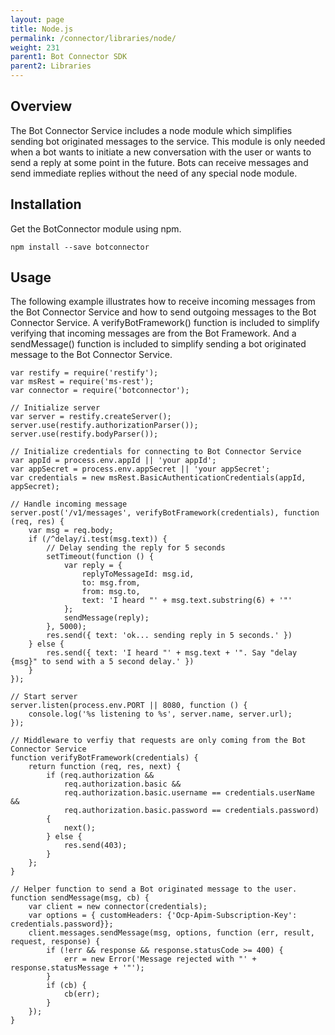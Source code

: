 ```yaml
---
layout: page
title: Node.js
permalink: /connector/libraries/node/
weight: 231
parent1: Bot Connector SDK
parent2: Libraries
---
```


## Overview
The Bot Connector Service includes a node module which simplifies sending bot originated messages to the service. This module is only needed when a bot wants to initiate a new conversation with the user or wants to send a reply at some point in the future. Bots can receive messages and send immediate replies without the need of any special node module.

## Installation
Get the BotConnector module using npm.

    npm install --save botconnector

## Usage
The following example illustrates how to receive incoming messages from the Bot Connector Service and how to send outgoing messages to the Bot Connector Service. A verifyBotFramework() function is included to simplify verifying that incoming messages are from the Bot Framework. And a sendMessage() function is included to simplify sending a bot originated message to the Bot Connector Service. 
 
    var restify = require('restify');
    var msRest = require('ms-rest');
    var connector = require('botconnector');

    // Initialize server
    var server = restify.createServer();
    server.use(restify.authorizationParser());
    server.use(restify.bodyParser());

    // Initialize credentials for connecting to Bot Connector Service
    var appId = process.env.appId || 'your appId';
    var appSecret = process.env.appSecret || 'your appSecret';
    var credentials = new msRest.BasicAuthenticationCredentials(appId, appSecret);

    // Handle incoming message
    server.post('/v1/messages', verifyBotFramework(credentials), function (req, res) {
        var msg = req.body;
        if (/^delay/i.test(msg.text)) {
            // Delay sending the reply for 5 seconds
            setTimeout(function () {
                var reply = { 
                    replyToMessageId: msg.id,
                    to: msg.from,
                    from: msg.to,
                    text: 'I heard "' + msg.text.substring(6) + '"'
                };
                sendMessage(reply);
            }, 5000);
            res.send({ text: 'ok... sending reply in 5 seconds.' })
        } else {
            res.send({ text: 'I heard "' + msg.text + '". Say "delay {msg}" to send with a 5 second delay.' })
        }
    });

    // Start server
    server.listen(process.env.PORT || 8080, function () {
        console.log('%s listening to %s', server.name, server.url); 
    });

    // Middleware to verfiy that requests are only coming from the Bot Connector Service
    function verifyBotFramework(credentials) {
        return function (req, res, next) {
            if (req.authorization && 
                req.authorization.basic && 
                req.authorization.basic.username == credentials.userName &&
                req.authorization.basic.password == credentials.password) 
            {
                next();        
            } else {
                res.send(403);
            }
        };
    }

    // Helper function to send a Bot originated message to the user. 
    function sendMessage(msg, cb) {
        var client = new connector(credentials);
        var options = { customHeaders: {'Ocp-Apim-Subscription-Key': credentials.password}};
        client.messages.sendMessage(msg, options, function (err, result, request, response) {
            if (!err && response && response.statusCode >= 400) {
                err = new Error('Message rejected with "' + response.statusMessage + '"');
            }
            if (cb) {
                cb(err);
            }
        });          
    }


